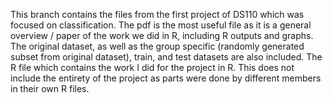 This branch contains the files from the first project of DS110 which was focused on classification. The pdf is the most useful file as it is a general overview / paper of the work we did in R, including R outputs and graphs.
The original dataset, as well as the group specific (randomly generated subset from original dataset), train, and test datasets are also included.
The R file which contains the work I did for the project in R. This does not include the entirety of the project as parts were done by different members in their own R files.
